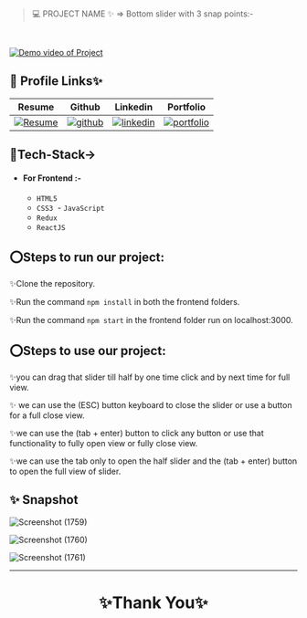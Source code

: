 > 💻 PROJECT NAME ✨ => Bottom slider with 3 snap points:-
<br>

<a href="https://drive.google.com/file/d/1wGUVmF_1ClMeSdroRaoua4uVcG257zW6/view?usp=sharing">![Demo video of Project](https://img.shields.io/badge/Demo_Video_Of_Project-Click_ME-brightgreen.svg?style=plastic&logo=YouTube&logoColor=red)</a>


## 🔗 Profile Links✨




| Resume | Github                                                                                                                                   | Linkedin                                                                                                                                                            | Portfolio                                                                                                                                    |
| ------------- | ---------------------------------------------------------------------------------------------------------------------------------------- | ------------------------------------------------------------------------------------------------------------------------------------------------------------------- | -------------------------------------------------------------------------------------------------------------------------------------------- |
| [![Resume](https://img.shields.io/badge/my_Resume-000?style=for-the-badge&logo=ko-fi&logoColor=white)](https://drive.google.com/file/d/1YE62u2ChjmlR-EKeqZ75UvFMg_KcY86T/view?usp=sharing) | [![github](https://img.shields.io/badge/github-1DA1F2?style=for-the-badge&logo=github&logoColor=white)](https://github.com/shikhu51197/)| [![linkedin](https://img.shields.io/badge/linkedin-0A66C2?style=for-the-badge&logo=linkedin&logoColor=white)](https://www.linkedin.com/in/shikha-gupta-12a2b5199) |[![portfolio](https://img.shields.io/badge/my_portfolio-000?style=for-the-badge&logo=ko-fi&logoColor=white)](https://shikhu51197.github.io/) |  


## 💫Tech-Stack->

- #### For Frontend :-
   - `HTML5`
  - `CSS3`
  - `JavaScript `
   - `Redux`
  - `ReactJS`

## ⭕Steps to run our project:

✨Clone the repository.

✨Run the command `npm install` in both the frontend  folders.

✨Run the command `npm start` in the frontend folder run on localhost:3000.



## ⭕Steps to use our project:

✨you can drag that slider till half by one time click and by next time for full view.

✨ we can use the (ESC) button keyboard  to close the slider or use a button for a full close view.

✨we can use the (tab + enter) button to  click any button or use that functionality to fully open view or fully close view.

✨we can use the tab only to open the half slider and  the (tab + enter) button to  open the full view of slider.

## ✨ Snapshot


![Screenshot (1759)](https://github.com/shikhu51197/BottomSlider/assets/107506646/4b8c9b67-5a7c-4abc-b6ab-84f50009b6bd)

![Screenshot (1760)](https://github.com/shikhu51197/BottomSlider/assets/107506646/f3b2fa58-9c75-4fa9-bcf6-79fbb76f137b)

![Screenshot (1761)](https://github.com/shikhu51197/BottomSlider/assets/107506646/8473545f-e666-4ac2-af16-a7df07346836)



---


<h1 align="center">✨Thank You✨</h1>

    
